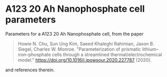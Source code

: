 # A123 20 Ah Nanophosphate cell parameters

Parameters for a A123 20 Ah Nanophosphate cell, from the paper

> Howie N. Chu, Sun Ung Kim, Saeed Khaleghi Rahimian, Jason B. Siegel, Charles W. Monroe. "Parameterization of prismatic lithium–iron–phosphate cells through a streamlined thermal/electrochemical model." https://doi.org/10.1016/j.jpowsour.2020.227787 (2020).

and references therein.
